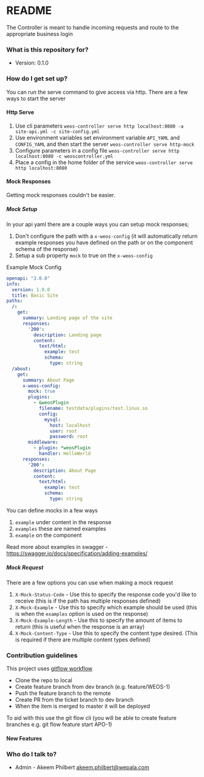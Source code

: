 # README #

The Controller is meant to handle incoming requests and route to the appropriate business login

### What is this repository for? ###

* Version: 0.1.0

### How do I get set up? ###

You can run the serve command to give access via http. There are a few ways to start the server

#### Http Serve
1. Use cli parameters `weos-controller serve http localhost:8080 -a site-api.yml -c site-config.yml`
1. Use environment variables set environment variable `API_YAML` and `CONFIG_YAML` and then start the server `weos-controller serve http-mock`
1. Configure parameters in a config file `weos-controller serve http localhost:8080 -c weoscontroller.yml`
1. Place a config in the home folder of the service `weos-controller serve http localhost:8080`

#### Mock Responses
Getting mock responses couldn't be easier. 

##### Mock Setup
In your api yaml there are a couple ways you can setup mock responses; 

1. Don't configure the path with a `x-weos-config` (it will automatically return example responses you have defined on the path or on the component schema of the response)
1. Setup a sub property `mock` to true on the `x-weos-config`

Example Mock Config
```yaml
openapi: "3.0.0"
info:
  version: 1.0.0
  title: Basic Site
paths:
  /:
    get:
      summary: Landing page of the site
      responses:
        '200':
          description: Landing page
          content:
            text/html:
              example: test
              schema:
                type: string
  /about:
    get:
      summary: About Page
      x-weos-config:
        mock: true
        plugins:
          - &weosPlugin
            filename: testdata/plugins/test.linux.so
            config:
              mysql:
                host: localhost
                user: root
                password: root
        middleware:
          - plugin: *weosPlugin
            handler: HelloWorld
      responses:
        '200':
          description: About Page
          content:
            text/html:
              example: test
              schema:
                type: string
```

You can define mocks in a few ways
1. `example` under content in the response
1. `examples` these are named examples 
1. `example` on the component 

Read more about examples in swagger - https://swagger.io/docs/specification/adding-examples/


##### Mock Request
There are a few options you can use when making a mock request 
1. `X-Mock-Status-Code` - Use this to specify the response code you'd like to receive (this is if the path has multiple responses defined)
1. `X-Mock-Example` - Use this to specify which example should be used (this is when the `examples` option is used on the response)
1. `X-Mock-Example-Length` - Use this to specify the amount of items to return (this is useful when the response is an array)
1. `X-Mock-Content-Type` - Use this to specify the content type desired. (This is required if there are multiple content types defined)

### Contribution guidelines ###

This project uses [gitflow workflow](https://www.atlassian.com/git/tutorials/comparing-workflows/gitflow-workflow)

* Clone the repo to local
* Create feature branch from dev branch (e.g. feature/WEOS-1)
* Push the feature branch to the remote
* Create PR from  the ticket branch to dev branch 
* When the item is merged to master it will be deployed

To aid with this use the git flow cli (you will be able to create feature branches e.g. git flow feature start APO-1)

#### New Features ####





### Who do I talk to? ###

* Admin - Akeem Philbert <akeem.philbert@wepala.com>